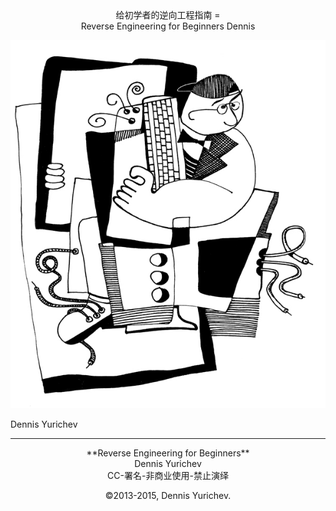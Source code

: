 <center>给初学者的逆向工程指南
=
</center>
<center>Reverse Engineering for Beginners
Dennis</center>

![](img/cover.png)


Dennis Yurichev


___

<center>**Reverse Engineering for Beginners**</center>



<center>Dennis Yurichev</center>
<center><dennis(a)yurichev.com></center>


<center>
CC-署名-非商业使用-禁止演绎

©2013-2015, Dennis Yurichev.



</center>

